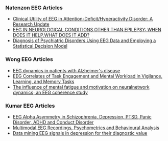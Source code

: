### Natenzon EEG Articles

 - [Clinical Utility of EEG in Attention-Deficit/Hyperactivity Disorder: A Research Update](http://www.ncbi.nlm.nih.gov/pmc/articles/PMC3441927/)
 - [EEG IN NEUROLOGICAL CONDITIONS OTHER THAN EPILEPSY: WHEN DOES IT HELP,WHAT DOES IT ADD?](http://jnnp.bmj.com/content/76/suppl_2/ii8.full.pdf)
 - [Diagnosis  of  Psychiatric  Disorders  Using  EEG  Data  and  Employing  a Statistical Decision  Model](http://www.ece.mcmaster.ca/~reilly/html/papers/2011_conference/Khodayari_Reilly1.pdf)


### Wong EEG Articles

 - [EEG dynamics in patients with Alzheimer's disease](https://www.researchgate.net/profile/Jaeseung_Jeong/publication/8504822_EEG_dynamics_in_patients_with_Alzheimer's_disease/links/00463514fdee293c8a000000.pdf)
 - [EEG Correlates of Task Engagement and Mental Workload in Vigilance, Learning, and Memory Tasks](http://www.ingentaconnect.com/content/asma/asem/2007/00000078/A00105s1/art00032)
 - [The influence of mental fatigue and motivation on neuralnetwork dynamics; an EEG coherence study](http://www.cs.rug.nl/~roe/publications/Lorist_2009)


### Kumar EEG Articles

 - [EEG Alpha Asymmetry in Schizophrenia, Depression, PTSD, Panic Disorder, ADHD and Conduct Disorder](https://github.com/Upward-Spiral-Science/orange-panda/blob/master/brainstorm/eeg_papers/eeg_alpha_asymmetry_behavioral.pdf)
 - [Multimodal EEG Recordings, Psychometrics and Behavioural Analysis
](http://www.karger.com/Article/FullText/437434)
 - [Data mining EEG signals in depression for their diagnostic value](http://bmcmedinformdecismak.biomedcentral.com.ezp.welch.jhmi.edu/articles/10.1186/s12911-015-0227-6)
